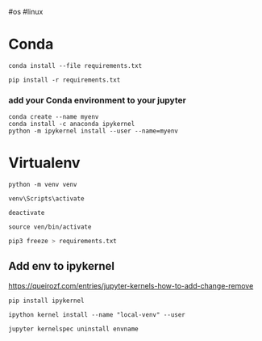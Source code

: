 #os #linux
# Conda 

```shell 
conda install --file requirements.txt
```


```shell
pip install -r requirements.txt
```

### add your Conda environment to your jupyter


```shell
conda create --name myenv
conda install -c anaconda ipykernel
python -m ipykernel install --user --name=myenv
```


# Virtualenv

```
python -m venv venv
```

```
venv\Scripts\activate
```

```
deactivate
```

	source ven/bin/activate

```python
pip3 freeze > requirements.txt
```

## Add env to ipykernel 

https://queirozf.com/entries/jupyter-kernels-how-to-add-change-remove

```shell
pip install ipykernel
```

```shell
ipython kernel install --name "local-venv" --user
```


```shell
jupyter kernelspec uninstall envname
```
